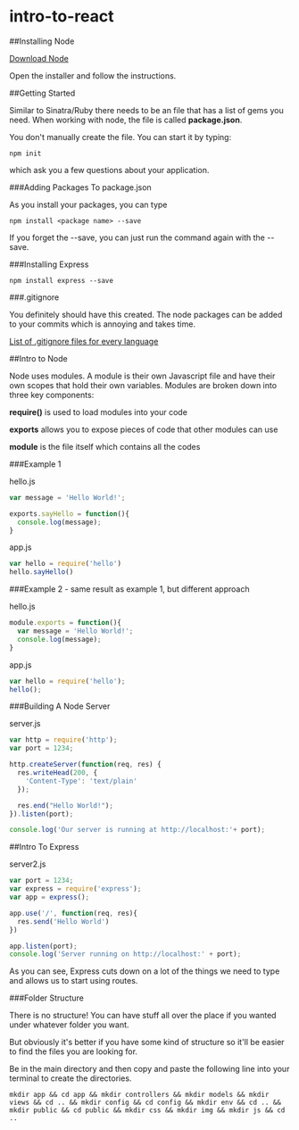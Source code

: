 # intro-to-react

##Installing Node

[Download Node](https://nodejs.org/en/)

Open the installer and follow the instructions.

##Getting Started

Similar to Sinatra/Ruby there needs to be an file that has a list of gems you need. When working with node, the file is called **package.json**.

You don't manually create the file. You can start it by typing:

```
npm init
```

which ask you a few questions about your application.

###Adding Packages To package.json

As you install your packages, you can type

```
npm install <package name> --save
```

If you forget the --save, you can just run the command again with the --save.

###Installing Express

```
npm install express --save
```

###.gitignore

You definitely should have this created.
The node packages can be added to your commits which is annoying and takes time.

[List of .gitignore files for every language](https://github.com/github/gitignore)

##Intro to Node

Node uses modules. A module is their own Javascript file and have their own scopes that hold their own variables.
Modules are broken down into three key components:

**require()** is used to load modules into your code

**exports** allows you to expose pieces of code that other modules can use

**module** is the file itself which contains all the codes

###Example 1

hello.js
```javascript
var message = 'Hello World!';

exports.sayHello = function(){
  console.log(message);
}
```

app.js
```javascript
var hello = require('hello')
hello.sayHello()
```

###Example 2 - same result as example 1, but different approach

hello.js
```javascript
module.exports = function(){
  var message = 'Hello World!';
  console.log(message);
}
```

app.js
```javascript
var hello = require('hello');
hello();
```

###Building A Node Server

server.js
```javascript
var http = require('http');
var port = 1234;

http.createServer(function(req, res) {
  res.writeHead(200, {
    'Content-Type': 'text/plain'
  });

  res.end("Hello World!");
}).listen(port);

console.log('Our server is running at http://localhost:'+ port);
```

##Intro To Express

server2.js
```javascript
var port = 1234;
var express = require('express');
var app = express();

app.use('/', function(req, res){
  res.send('Hello World')
})

app.listen(port);
console.log('Server running on http://localhost:' + port);
```

As you can see, Express cuts down on a lot of the things we need to type and allows us to start using routes.

###Folder Structure

There is no structure! You can have stuff all over the place if you wanted under whatever folder you want.

But obviously it's better if you have some kind of structure so it'll be easier to find the files you are looking for.

Be in the main directory and then copy and paste the following line into your terminal to create the directories.

```
mkdir app && cd app && mkdir controllers && mkdir models && mkdir views && cd .. && mkdir config && cd config && mkdir env && cd .. && mkdir public && cd public && mkdir css && mkdir img && mkdir js && cd ..
```